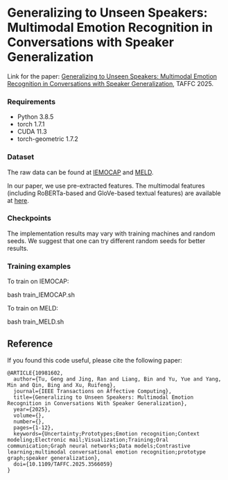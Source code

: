 # Generalizing to Unseen Speakers: Multimodal Emotion Recognition in Conversations with Speaker Generalization

Link for the paper:
[Generalizing to Unseen Speakers: Multimodal Emotion Recognition in Conversations with Speaker Generalization](https://ieeexplore.ieee.org/abstract/document/10981602), TAFFC 2025.

### Requirements

- Python 3.8.5
- torch 1.7.1
- CUDA 11.3
- torch-geometric 1.7.2

### Dataset

The raw data can be found at [IEMOCAP](https://sail.usc.edu/iemocap/ "IEMOCAP") and [MELD](https://github.com/SenticNet/MELD "MELD").

In our paper, we use pre-extracted features. The multimodal features (including RoBERTa-based and GloVe-based textual features) are available at [here](https://www.dropbox.com/sh/4b21lympehwdg4l/AADXMURD5uCECN_pvvJpCAy9a?dl=0 "here").

### Checkpoints

The implementation results may vary with training machines and random seeds. We suggest that one can try different random seeds for better results.


### Training examples

To train on IEMOCAP:

bash train_IEMOCAP.sh

To train on MELD:

bash train_MELD.sh

## Reference

If you found this code useful, please cite the following paper:
```
@ARTICLE{10981602,
  author={Tu, Geng and Jing, Ran and Liang, Bin and Yu, Yue and Yang, Min and Qin, Bing and Xu, Ruifeng},
  journal={IEEE Transactions on Affective Computing}, 
  title={Generalizing to Unseen Speakers: Multimodal Emotion Recognition in Conversations With Speaker Generalization}, 
  year={2025},
  volume={},
  number={},
  pages={1-12},
  keywords={Uncertainty;Prototypes;Emotion recognition;Context modeling;Electronic mail;Visualization;Training;Oral communication;Graph neural networks;Data models;Contrastive learning;multimodal conversational emotion recognition;prototype graph;speaker generalization},
  doi={10.1109/TAFFC.2025.3566059}
}
```
